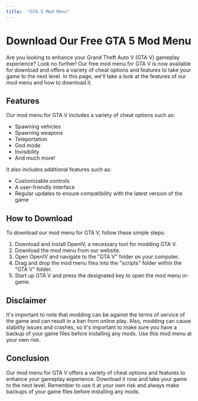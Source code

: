 ```yaml
---
title:  "GTA 5 Mod Menu"
---
```


# Download Our Free GTA 5 Mod Menu

Are you looking to enhance your Grand Theft Auto V (GTA V) gameplay experience? Look no further! Our free mod menu for GTA V is now available for download and offers a variety of cheat options and features to take your game to the next level. In this page, we'll take a look at the features of our mod menu and how to download it.

## Features

Our mod menu for GTA V includes a variety of cheat options such as:
- Spawning vehicles
- Spawning weapons
- Teleportation
- God mode
- Invisibility
- And much more!

It also includes additional features such as:
- Customizable controls
- A user-friendly interface
- Regular updates to ensure compatibility with the latest version of the game

## How to Download

To download our mod menu for GTA V, follow these simple steps:
1. Download and install OpenIV, a necessary tool for modding GTA V.
2. Download the mod menu from our website.
3. Open OpenIV and navigate to the "GTA V" folder on your computer.
4. Drag and drop the mod menu files into the "scripts" folder within the "GTA V" folder.
5. Start up GTA V and press the designated key to open the mod menu in-game.

## Disclaimer

It's important to note that modding can be against the terms of service of the game and can result in a ban from online play. Also, modding can cause stability issues and crashes, so it's important to make sure you have a backup of your game files before installing any mods. Use this mod menu at your own risk.

## Conclusion

Our mod menu for GTA V offers a variety of cheat options and features to enhance your gameplay experience. Download it now and take your game to the next level. Remember to use it at your own risk and always make backups of your game files before installing any mods.
